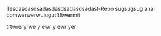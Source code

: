 Tesdasdasdsadasdasdsadasdsadast-Repo
sugsugsug anal comwerwerwuiugutftftwermit

trtwreryrwe
y
ewr
y
ewr
yer
